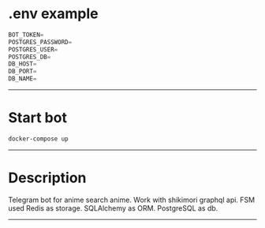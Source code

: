 # .env example

```python
BOT_TOKEN=
POSTGRES_PASSWORD=
POSTGRES_USER=
POSTGRES_DB=
DB_HOST=
DB_PORT=
DB_NAME=
```
---

# Start bot


```bash 
docker-compose up
```

---
# Description

Telegram bot for anime search anime. Work with shikimori graphql api.
FSM used Redis as storage. SQLAlchemy as ORM. PostgreSQL as db. 

---

